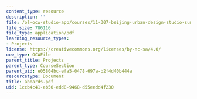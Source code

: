 ```yaml
---
content_type: resource
description: ''
file: /ol-ocw-studio-app/courses/11-307-beijing-urban-design-studio-summer-2006/1ccb4c41eb50edd89468d55eedd4f230_aboards.pdf
file_size: 786116
file_type: application/pdf
learning_resource_types:
- Projects
license: https://creativecommons.org/licenses/by-nc-sa/4.0/
ocw_type: OCWFile
parent_title: Projects
parent_type: CourseSection
parent_uid: e05804bc-efa5-0478-697a-b2f4d40b444a
resourcetype: Document
title: aboards.pdf
uid: 1ccb4c41-eb50-edd8-9468-d55eedd4f230
---
```

